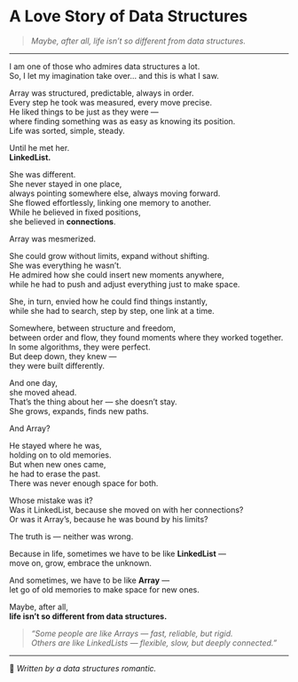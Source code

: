 # A Love Story of Data Structures

> _Maybe, after all, life isn’t so different from data structures._

---


I am one of those who admires data structures a lot.  
So, I let my imagination take over… and this is what I saw.

Array was structured, predictable, always in order.  
Every step he took was measured, every move precise.  
He liked things to be just as they were —  
where finding something was as easy as knowing its position.  
Life was sorted, simple, steady.

Until he met her.  
**LinkedList.**

She was different.  
She never stayed in one place,  
always pointing somewhere else, always moving forward.  
She flowed effortlessly, linking one memory to another.  
While he believed in fixed positions,  
she believed in **connections**.

Array was mesmerized.

She could grow without limits, expand without shifting.  
She was everything he wasn’t.  
He admired how she could insert new moments anywhere,  
while he had to push and adjust everything just to make space.

She, in turn, envied how he could find things instantly,  
while she had to search, step by step, one link at a time.

Somewhere, between structure and freedom,  
between order and flow, they found moments where they worked together.  
In some algorithms, they were perfect.  
But deep down, they knew —  
they were built differently.

And one day,  
she moved ahead.  
That’s the thing about her — she doesn’t stay.  
She grows, expands, finds new paths.

And Array?

He stayed where he was,  
holding on to old memories.  
But when new ones came,  
he had to erase the past.  
There was never enough space for both.

Whose mistake was it?  
Was it LinkedList, because she moved on with her connections?  
Or was it Array’s, because he was bound by his limits?

The truth is — neither was wrong.

Because in life, sometimes we have to be like **LinkedList** —  
move on, grow, embrace the unknown.

And sometimes, we have to be like **Array** —  
let go of old memories to make space for new ones.

Maybe, after all,  
**life isn’t so different from data structures.**

> _“Some people are like Arrays — fast, reliable, but rigid.  
Others are like LinkedLists — flexible, slow, but deeply connected.”_

---

🧠 *Written by a data structures romantic.*
